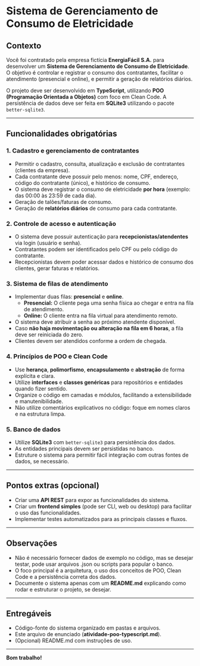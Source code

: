 # Sistema de Gerenciamento de Consumo de Eletricidade

## Contexto

Você foi contratado pela empresa fictícia **EnergiaFácil S.A.** para desenvolver um **Sistema de Gerenciamento de Consumo de Eletricidade**. O objetivo é controlar e registrar o consumo dos contratantes, facilitar o atendimento (presencial e online), e permitir a geração de relatórios diários.

O projeto deve ser desenvolvido em **TypeScript**, utilizando **POO (Programação Orientada a Objetos)** com foco em Clean Code. A persistência de dados deve ser feita em **SQLite3** utilizando o pacote `better-sqlite3`.

---

## Funcionalidades obrigatórias

### 1. Cadastro e gerenciamento de contratantes

- Permitir o cadastro, consulta, atualização e exclusão de contratantes (clientes da empresa).
- Cada contratante deve possuir pelo menos: nome, CPF, endereço, código do contratante (único), e histórico de consumo.
- O sistema deve registrar o consumo de eletricidade **por hora** (exemplo: das 00:00 às 23:59 de cada dia).
- Geração de talões/faturas de consumo.
- Geração de **relatórios diários** de consumo para cada contratante.

### 2. Controle de acesso e autenticação

- O sistema deve possuir autenticação para **recepcionistas/atendentes** via login (usuário e senha).
- Contratantes podem ser identificados pelo CPF ou pelo código do contratante.
- Recepcionistas devem poder acessar dados e histórico de consumo dos clientes, gerar faturas e relatórios.

### 3. Sistema de filas de atendimento

- Implementar duas filas: **presencial** e **online**.
    - **Presencial:** O cliente pega uma senha física ao chegar e entra na fila de atendimento.
    - **Online:** O cliente entra na fila virtual para atendimento remoto.
- O sistema deve atribuir a senha ao próximo atendente disponível.
- Caso **não haja movimentação ou alteração na fila em 6 horas**, a fila deve ser reiniciada do zero.
- Clientes devem ser atendidos conforme a ordem de chegada.

### 4. Princípios de POO e Clean Code

- Use **herança**, **polimorfismo**, **encapsulamento** e **abstração** de forma explícita e clara.
- Utilize **interfaces** e **classes genéricas** para repositórios e entidades quando fizer sentido.
- Organize o código em camadas e módulos, facilitando a extensibilidade e manutenibilidade.
- Não utilize comentários explicativos no código: foque em nomes claros e na estrutura limpa.

### 5. Banco de dados

- Utilize **SQLite3** com `better-sqlite3` para persistência dos dados.
- As entidades principais devem ser persistidas no banco.
- Estruture o sistema para permitir fácil integração com outras fontes de dados, se necessário.

---

## Pontos extras (opcional)

- Criar uma **API REST** para expor as funcionalidades do sistema.
- Criar um **frontend simples** (pode ser CLI, web ou desktop) para facilitar o uso das funcionalidades.
- Implementar testes automatizados para as principais classes e fluxos.

---

## Observações

- Não é necessário fornecer dados de exemplo no código, mas se desejar testar, pode usar arquivos .json ou scripts para popular o banco.
- O foco principal é a arquitetura, o uso dos conceitos de POO, Clean Code e a persistência correta dos dados.
- Documente o sistema apenas com um **README.md** explicando como rodar e estruturar o projeto, se desejar.

---

## Entregáveis

- Código-fonte do sistema organizado em pastas e arquivos.
- Este arquivo de enunciado (**atividade-poo-typescript.md**).
- (Opcional) README.md com instruções de uso.

---

**Bom trabalho!**